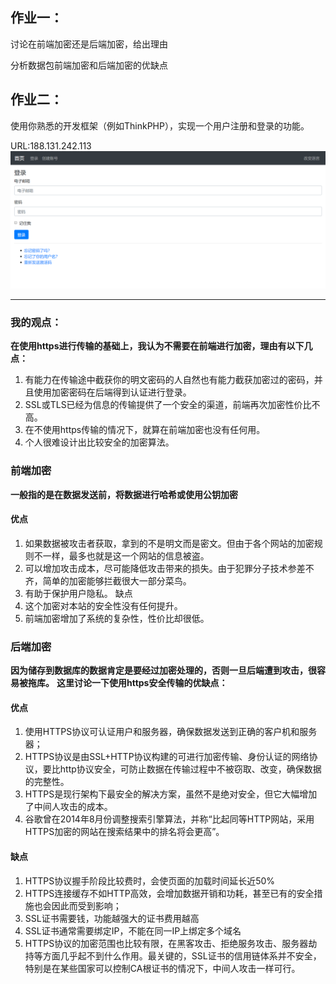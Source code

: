 ## 作业一：
讨论在前端加密还是后端加密，给出理由

分析数据包前端加密和后端加密的优缺点

## 作业二：
使用你熟悉的开发框架（例如ThinkPHP），实现一个用户注册和登录的功能。

URL:188.131.242.113
![page](/webjpg/django_login.png)
**********************

### 我的观点：
**在使用https进行传输的基础上，我认为不需要在前端进行加密，理由有以下几点：**
1.	有能力在传输途中截获你的明文密码的人自然也有能力截获加密过的密码，并且使用加密密码在后端得到认证进行登录。
2.	SSL或TLS已经为信息的传输提供了一个安全的渠道，前端再次加密性价比不高。
3.	在不使用https传输的情况下，就算在前端加密也没有任何用。
4.	个人很难设计出比较安全的加密算法。


### 前端加密
**一般指的是在数据发送前，将数据进行哈希或使用公钥加密**
#### 优点
1.	如果数据被攻击者获取，拿到的不是明文而是密文。但由于各个网站的加密规则不一样，最多也就是这一个网站的信息被盗。
2.	可以增加攻击成本，尽可能降低攻击带来的损失。由于犯罪分子技术参差不齐，简单的加密能够拦截很大一部分菜鸟。
3.	有助于保护用户隐私。
缺点
1.	这个加密对本站的安全性没有任何提升。
2.	前端加密增加了系统的复杂性，性价比却很低。



### 后端加密
**因为储存到数据库的数据肯定是要经过加密处理的，否则一旦后端遭到攻击，很容易被拖库。**
**这里讨论一下使用https安全传输的优缺点：**


#### 优点
1.	使用HTTPS协议可认证用户和服务器，确保数据发送到正确的客户机和服务器；
2.	HTTPS协议是由SSL+HTTP协议构建的可进行加密传输、身份认证的网络协议，要比http协议安全，可防止数据在传输过程中不被窃取、改变，确保数据的完整性。
3.	HTTPS是现行架构下最安全的解决方案，虽然不是绝对安全，但它大幅增加了中间人攻击的成本。
4.	谷歌曾在2014年8月份调整搜索引擎算法，并称“比起同等HTTP网站，采用HTTPS加密的网站在搜索结果中的排名将会更高”。


#### 缺点
1.	HTTPS协议握手阶段比较费时，会使页面的加载时间延长近50%
2.	HTTPS连接缓存不如HTTP高效，会增加数据开销和功耗，甚至已有的安全措施也会因此而受到影响；
3.	SSL证书需要钱，功能越强大的证书费用越高
4.	SSL证书通常需要绑定IP，不能在同一IP上绑定多个域名
5.	HTTPS协议的加密范围也比较有限，在黑客攻击、拒绝服务攻击、服务器劫持等方面几乎起不到什么作用。最关键的，SSL证书的信用链体系并不安全，特别是在某些国家可以控制CA根证书的情况下，中间人攻击一样可行。
